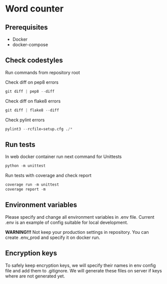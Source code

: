 Word counter
=====================================

Prerequisites
-------------
- Docker
- docker-compose

Check codestyles
----------------
Run commands from repository root

Check diff on pep8 errors
```python
git diff | pep8 --diff
```

Check diff on flake8 errors
```python
git diff | flake8 --diff
```

Check pylint errors
```python
pylint3 --rcfile=setup.cfg ./*
```

Run tests
---------------------
In web docker container run next command for
Unittests
```python
python -m unittest
```

Run tests with coverage and check report
```python
coverage run -m unittest
coverage report -m
```

Environment variables
---------------------
Please specify and change all environment variables in .env file. Current .env is an example of config suitable for local development.

**WARNING!!!**
Not keep your production settings in repository. You can create .env_prod and specify it on docker run.

Encryption keys
---------------
To safely keep encryption keys, we will specify their names in env config file and add them to .gitignore.
We will generate these files on server if keys where are not generated yet.
